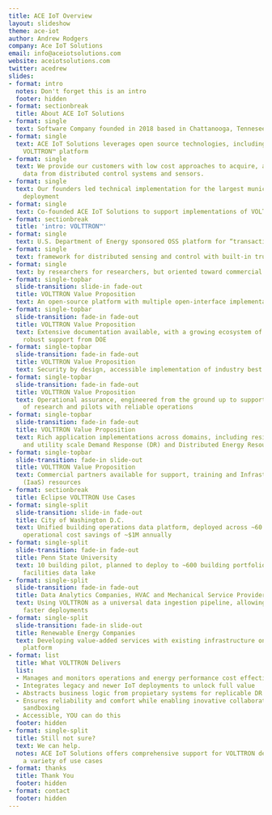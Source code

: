 ```yaml
---
title: ACE IoT Overview
layout: slideshow
theme: ace-iot
author: Andrew Rodgers
company: Ace IoT Solutions
email: info@aceiotsolutions.com
website: aceiotsolutions.com
twitter: acedrew
slides:
- format: intro
  notes: Don't forget this is an intro
  footer: hidden
- format: sectionbreak
  title: About ACE IoT Solutions
- format: single
  text: Software Company founded in 2018 based in Chattanooga, Tennesee
- format: single
  text: ACE IoT Solutions leverages open source technologies, including the Eclipse
    VOLTTRON™ platform
- format: single
  text: We provide our customers with low cost approaches to acquire, access and manage
    data from distributed control systems and sensors.
- format: single
  text: Our founders led technical implementation for the largest municipal VOLTTRON
    deployment
- format: single
  text: Co-founded ACE IoT Solutions to support implementations of VOLTTRON platforms
- format: sectionbreak
  title: 'intro: VOLTTRON™'
- format: single
  text: U.S. Department of Energy sponsored OSS platform for “transactional energy”
- format: single
  text: framework for distributed sensing and control with built-in trust and security
- format: single
  text: by researchers for researchers, but oriented toward commercial adoption
- format: single-topbar
  slide-transition: slide-in fade-out
  title: VOLTTRON Value Proposition
  text: An open-source platform with multiple open-interface implementations included
- format: single-topbar
  slide-transition: fade-in fade-out
  title: VOLTTRON Value Proposition
  text: Extensive documentation available, with a growing ecosystem of users, and
    robust support from DOE
- format: single-topbar
  slide-transition: fade-in fade-out
  title: VOLTTRON Value Proposition
  text: Security by design, accessible implementation of industry best practices
- format: single-topbar
  slide-transition: fade-in fade-out
  title: VOLTTRON Value Proposition
  text: Operational assurance, engineered from the ground up to support co-existence
    of research and pilots with reliable operations
- format: single-topbar
  slide-transition: fade-in fade-out
  title: VOLTTRON Value Proposition
  text: Rich application implementations across domains, including residential, campus
    and utility scale Demand Response (DR) and Distributed Energy Resources (DER)
- format: single-topbar
  slide-transition: fade-in slide-out
  title: VOLTTRON Value Proposition
  text: Commercial partners available for support, training and Infrastructure-as-a-Service
    (IaaS) resources
- format: sectionbreak
  title: Eclipse VOLTTRON Use Cases
- format: single-split
  slide-transition: slide-in fade-out
  title: City of Washington D.C.
  text: Unified building operations data platform, deployed across ~60 buildings enabling
    operational cost savings of ~$1M annually
- format: single-split
  slide-transition: fade-in fade-out
  title: Penn State University
  text: 10 building pilot, planned to deploy to ~600 building portfolio to establish
    facilities data lake
- format: single-split
  slide-transition: fade-in fade-out
  title: Data Analytics Companies, HVAC and Mechanical Service Providers
  text: Using VOLTTRON as a universal data ingestion pipeline, allowing lower cost,
    faster deployments
- format: single-split
  slide-transition: fade-in slide-out
  title: Renewable Energy Companies
  text: Developing value-added services with existing infrastructure on top of a tested
    platform
- format: list
  title: What VOLTTRON Delivers
  list:
  - Manages and monitors operations and energy performance cost effectively
  - Integrates legacy and newer IoT deployments to unlock full value
  - Abstracts business logic from propietary systems for replicable DR and DER applications
  - Ensures reliability and comfort while enabling inovative collaborations with failsafe
    sandboxing
  - Accessible, YOU can do this
  footer: hidden
- format: single-split
  title: Still not sure?
  text: We can help.
  notes: ACE IoT Solutions offers comprehensive support for VOLTTRON deployments for
    a variety of use cases
- format: thanks
  title: Thank You
  footer: hidden
- format: contact
  footer: hidden
---
```


